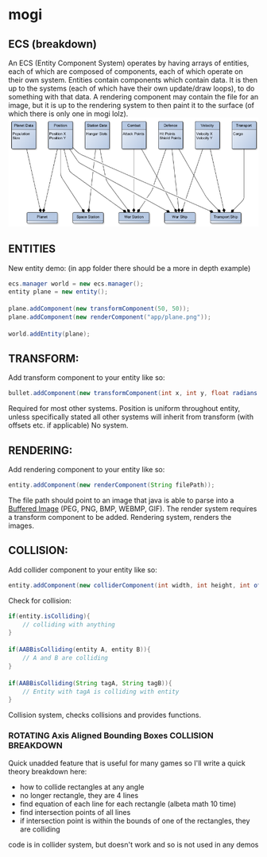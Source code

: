 
# mogi

## ECS (breakdown)

An ECS (Entity Component System) operates by having arrays of entities, each of which are composed of components, each of which operate on their own system.
Entities contain components which contain data. It is then up to the systems (each of which have their own update/draw loops), to do something with that data. A rendering component may contain the file for an image, but it is up to the rendering system to then paint it to the surface (of which there is only one in mogi lolz).
![Alt text](github_resources/image.png)

## ENTITIES

New entity demo: (in app folder there should be a more in depth example)

```java
ecs.manager world = new ecs.manager();
entity plane = new entity();

plane.addComponent(new transformComponent(50, 50));
plane.addComponent(new renderComponent("app/plane.png"));

world.addEntity(plane);
```

## TRANSFORM:

Add transform component to your entity like so:
```java
bullet.addComponent(new transformComponent(int x, int y, float radians (overload)));
```

Required for most other systems. Position is uniform throughout entity, unless specifically stated all other systems will inherit from transform (with offsets etc. if applicable)
No system.


## RENDERING:

Add rendering component to your entity like so:

```java
entity.addComponent(new renderComponent(String filePath));
```

The file path should point to an image that java is able to parse into a [Buffered Image](https://docs.oracle.com/javase/8/docs/api/java/awt/image/BufferedImage.html) (PEG, PNG, BMP, WEBMP, GIF). The render system requires a transform component to be added.
Rendering system, renders the images.


## COLLISION:

Add collider component to your entity like so:

```java
entity.addComponent(new colliderComponent(int width, int height, int offsetx (overload), int offsety (overload)));
```

Check for collision:
```java
if(entity.isColliding){
    // colliding with anything
}

if(AABBisColliding(entity A, entity B)){
    // A and B are colliding
}

if(AABBisColliding(String tagA, String tagB)){
    // Entity with tagA is colliding with entity 
}
```

Collision system, checks collisions and provides functions.

### ROTATING Axis Aligned Bounding Boxes COLLISION BREAKDOWN

Quick unadded feature that is useful for many games so I'll write a quick theory breakdown here:

+ how to collide rectangles at any angle
+ no longer rectangle, they are 4 lines
+ find equation of each line for each rectangle (albeta math 10 time)
+ find intersection points of all lines
+ if intersection point is within the bounds of one of the rectangles, they are colliding

code is in collider system, but doesn't work and so is not used in any demos

